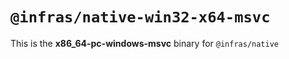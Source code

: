# `@infras/native-win32-x64-msvc`

This is the **x86_64-pc-windows-msvc** binary for `@infras/native`
